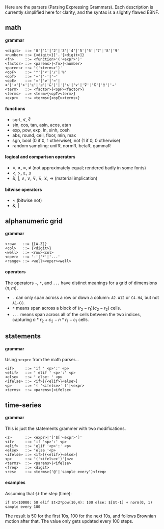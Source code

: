 Here are the parsers (Parsing Expressing Grammars). Each description is currently simplified here for clarity, and the syntax is a slightly flawed EBNF.

## math

#### grammar

```
<digit>  ::= '0'|'1'|'2'|'3'|'4'|'5'|'6'|'7'|'8'|'9'
<number> ::= {<digit>}['.'{<digit>]}
<fn>     ::= <function>'('<expr>')'
<factor> ::= <parens>|<fn>|<number>
<parens> ::= '('<terms>')'
<opF>    ::= '*'|'×'|'/'|'%'
<opT>    ::= '+'|'-'|'−'
<opE>    ::= '='|'≠'|'≈'|≉'|'<'|'>'|'≥'|'≤'|'&'|'|'|'∧'|'∨'|'⊽'|'⊼'|'⊻'|'→'
<term>   ::= <factor>{<opF><factor>}
<terms>  ::= <term>{<opT><term>}
<expr>   ::= <terms>{<opE><terms>}
```

#### functions

- sqrt, √, ∛
- sin, cos, tan, asin, acos, atan
- exp, pow, exp, ln, sinh, cosh
- abs, round, ceil, floor, min, max
- sgn, bool (0 if 0, 1 otherwise), not (1 if 0, 0 otherwise)
- random sampling: unifR, normR, betaR, gammaR

#### logical and comparison operators

- =, ≠, ≈, ≉ (not approximately equal; rendered badly in some fonts)
- <, >, ≥, ≤
- &, |, ∧, ∨, ⊽, ⊼, ⊻, → (material implication)

#### bitwise operators

- ~ (bitwise not)
- &, |


## alphanumeric grid

#### grammar

```
<row>   ::= {[A-Z]}
<col>   ::= {<digit>}
<well>  ::= <row><col>
<oper>  ::= '-'|'*'|'...'
<range> ::= <well><oper><well>
```

#### operators

The operators `-`, `*`, and `...` have distinct meanings for a grid of dimensions $(n, m)$.

- `-` can only span across a row or down a column: `A2-A12` or `C4-H4`, but not `A1-C8`.
- `*` means span across a block of $(r_2-r_1)(c_2-r_2)$ cells.
- `...` means span across all of the cells between the two indices, capturing $n*r_2 + c_2 - n*r_1 - c_1$ cells.


## statements

#### grammar

Using `<expr>` from the math parser...

```
<if>     ::= 'if ' <p>':' <p>
<elif>   ::= ' elif ' <p>':' <p>
<else>   ::= ' else: ' <p>
<ifelse> ::= <if>[{<elif>}<else>]
<p>      ::= '( '<ifelse>' )'|<expr>
<terms>  ::= <parens>|<ifelse>
```


## time-series

#### grammar

This is just the statements grammer with two modifications.

```
<z>      ::= <expr>|'['$['<expr>']'
<if>     ::= 'if '<p>':' <p>
<elif>   ::= 'elif '<p>':' <p>
<else>   ::= 'else '<p>
<ifelse> ::= <if>[{<elif>}<else>]
<p>      ::= '('<ifelse>')'|<z>
<terms>  ::= <parens>|<ifelse>
<freq>   ::= <digit>
<res>    ::= <terms>('@'|'sample every')<freq>
```

#### examples

Assuming that `$t` the step (time):

```
if $t<10000: 50 elif $t<2*pow(10,4): 100 else: $[$t-1] + norm(0, 1)  sample every 100
```

The result is 50 for the first 10s, 100 for the next 10s, and follows Brownian motion after that. The value only gets updated every 100 steps.
